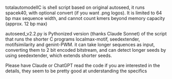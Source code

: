 totalautomodelIC is shell script based on original autoseed, it runs spacek40, with optional convert (if you want .png logos). 
It is limited to 64 bp max sequence width, and cannot count kmers beyond memory capacity (approx. 12 bp max)

autoseed_v2.2.py is Pythonized version (thanks Claude Sonnet) of the script that runs the shorter C programs localmax-motif, seedextender, motifsimilarity and genint-PWM.
it can take longer sequences as input, converting them to 2 bit encoded bitstream, and can detect longer seeds by using seedextender, which extends shorter seeds.

Please have Claude or ChatGPT read the code if you are interested in the details, they seem to be pretty good at understanding the specifics
